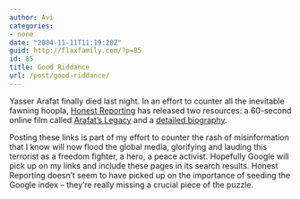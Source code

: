 ```yaml
---
author: Avi
categories:
- none
date: "2004-11-11T11:19:20Z"
guid: http://flaxfamily.com/?p=85
id: 85
title: Good Riddance
url: /post/good-riddance/
---
```

Yasser Arafat finally died last night. In an effort to counter all the inevitable fawning hoopla, [Honest Reporting](http://www.honestreporting.com/) has released two resources: a 60-second online film called [Arafat&#8217;s Legacy](http://www.honestreporting.com/arafat "short film on Yasser Arafat's Legacy") and a [detailed biography](http://www.honestreporting.com/articles/45884734/reports/Yassir_Arafat3_1929-2004.asp "detailed biography of Yasser Arafat's life").

Posting these links is part of my effort to counter the rash of misinformation that I know will now flood the global media, glorifying and lauding this terrorist as a freedom fighter, a hero, a peace activist. Hopefully Google will pick up on my links and include these pages in its search results. Honest Reporting doesn&#8217;t seem to have picked up on the importance of seeding the Google index &#8211; they&#8217;re really missing a crucial piece of the puzzle.